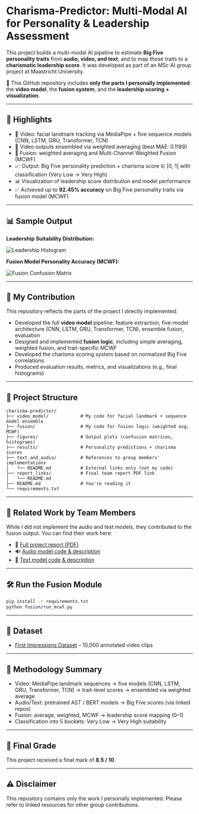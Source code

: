 # Charisma-Predictor: Multi-Modal AI for Personality & Leadership Assessment

This project builds a multi-modal AI pipeline to estimate **Big Five personality traits** from **audio, video, and text**, and to map those traits to a **charismatic leadership score**. It was developed as part of an MSc AI group project at Maastricht University.

🧠 This GitHub repository includes **only the parts I personally implemented**: the **video model**, the **fusion system**, and the **leadership scoring + visualization**.

---

## 🚀 Highlights

* 🎥 Video: facial landmark tracking via MediaPipe + five sequence models (CNN, LSTM, GRU, Transformer, TCN)
* 🤖 Video outputs ensembled via weighted averaging (best MAE: 0.1189)
* 🔀 Fusion: weighted averaging and Multi-Channel Weighted Fusion (MCWF)
* 📈 Output: Big Five personality prediction + charisma score ∈ \[0, 1] with classification (Very Low → Very High)
* 📊 Visualization of leadership score distribution and model performance
* ✅ Achieved up to **92.45% accuracy** on Big Five personality traits via fusion model (MCWF)

---

## 📊 Sample Output

**Leadership Suitability Distribution:**

![Leadership Histogram](figures/leadership_distribution.png)

**Fusion Model Personality Accuracy (MCWF):**

![Fusion Confusion Matrix](figures/fusion_confusion_matrix.png)

---

## 👤 My Contribution

This repository reflects the parts of the project I directly implemented:

* Developed the full **video model** pipeline: feature extraction, five-model architecture (CNN, LSTM, GRU, Transformer, TCN), ensemble fusion, evaluation
* Designed and implemented **fusion logic**, including simple averaging, weighted fusion, and trait-specific MCWF
* Developed the charisma scoring system based on normalized Big Five correlations
* Produced evaluation results, metrics, and visualizations (e.g., final histograms)

---

## 📁 Project Structure

```
charisma-predictor/
├── video_model/            # My code for facial landmark + sequence model ensemble
├── fusion/                 # My code for fusion logic (weighted avg, MCWF)
├── figures/                # Output plots (confusion matrices, histograms)
├── results/                # Personality predictions + charisma scores
├── text_and_audio/         # References to group members' implementations
│   └── README.md           # External links only (not my code)
├── report_links/           # Final team report PDF link
│   └── README.md
├── README.md               # You're reading it
└── requirements.txt
```

---

## 📎 Related Work by Team Members

While I did not implement the audio and text models, they contributed to the fusion output. You can find their work here:

* 📄 [Full project report (PDF)](https://drive.google.com/file/d/1LQnHQryJfcT02PuWKHqSIbIRdy0jVY7T/view?usp=sharing)
* 🔊 [Audio model code & description](https://drive.google.com/drive/folders/1SoNqgf6J3f-QCa_LvFf0fSnW1xZLOgCV?usp=drive_link)
* 📝 [Text model code & description](https://drive.google.com/drive/folders/1npBfmOsTbw5ziEsa_PnD_drb8xST2BSP?usp=drive_link)

---

## 🛠️ Run the Fusion Module

```bash
pip install -r requirements.txt
python fusion/run_mcwf.py
```

---

## 📄 Dataset

* [First Impressions Dataset](https://chalearnlap.cvc.uab.cat/dataset/20/description/) – 10,000 annotated video clips

---

## 🧠 Methodology Summary

* Video: MediaPipe landmark sequences → five models (CNN, LSTM, GRU, Transformer, TCN) → trait-level scores → ensembled via weighted average
* Audio/Text: pretrained AST / BERT models → Big Five scores (via linked repos)
* Fusion: average, weighted, MCWF → leadership score mapping (0–1)
* Classification into 5 buckets: Very Low → Very High suitability

---

## 📌 Final Grade

This project received a final mark of **8.5 / 10**.

---

## ⚠️ Disclaimer

This repository contains only the work I personally implemented. Please refer to linked resources for other group contributions.

